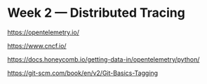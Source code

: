 # Week 2 — Distributed Tracing

https://opentelemetry.io/

https://www.cncf.io/

https://docs.honeycomb.io/getting-data-in/opentelemetry/python/

https://git-scm.com/book/en/v2/Git-Basics-Tagging